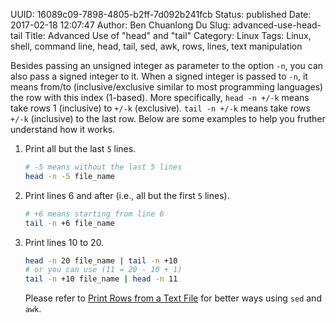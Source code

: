 UUID: 16089c09-7898-4805-b2ff-7d092b241fcb
Status: published
Date: 2017-02-18 12:07:47
Author: Ben Chuanlong Du
Slug: advanced-use-head-tail
Title: Advanced Use of "head" and "tail" 
Category: Linux
Tags: Linux, shell, command line, head, tail, sed, awk, rows, lines, text manipulation

Besides passing an unsigned integer as parameter to the option `-n`, 
you can also pass a signed integer to it.
When a signed integer is passed to `-n`, 
it means from/to (inclusive/exclusive similar to most programming languages) the row with this index (1-based). 
More specifically, 
`head -n +/-k` means take rows 1 (inclusive) to `+/-k` (exclusive).
`tail -n +/-k` means take rows `+/-k` (inclusive) to the last row. 
Below are some examples to help you fruther understand how it works.

1. Print all but the last `5` lines.
    ```bash
    # -5 means without the last 5 lines  
    head -n -5 file_name
    ```

2. Print lines 6 and after (i.e., all but the first `5` lines).
    ```bash
    # +6 means starting from line 6  
    tail -n +6 file_name 
    ```
3. Print lines 10 to 20.
    ```bash
    head -n 20 file_name | tail -n +10  
    # or you can use (11 = 20 - 10 + 1)
    tail -n +10 file_name | head -n 11
    ```
    Please refer to 
    [Print Rows from a Text File](http://www.legendu.net/en/blog/print-rows-from-a-text-file/)
    for better ways using `sed` and `awk`. 
